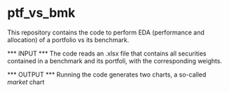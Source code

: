 # ptf_vs_bmk
This repository contains the code to perform EDA (performance and allocation) of a portfolio vs its benchmark.

*** INPUT ***
The code reads an .xlsx file that contains all securities contained in a benchmark and its portfoli, with the corresponding
weights.

*** OUTPUT ***
Running the code generates two charts, a so-called <i>market</i> chart
